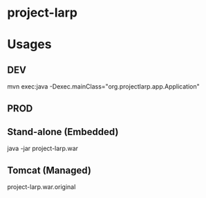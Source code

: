 project-larp
===

# Usages

## DEV
mvn exec:java -Dexec.mainClass="org.projectlarp.app.Application"  

## PROD
## Stand-alone (Embedded)
java -jar project-larp.war
## Tomcat (Managed)
project-larp.war.original

